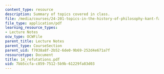 ```yaml
---
content_type: resource
description: Summary of topics covered in class.
file: /media/courses/24-201-topics-in-the-history-of-philosophy-kant-fall-2005/7bb5ccfac85975125b9b61229fa83d03_14_refutations.pdf
file_type: application/pdf
learning_resource_types:
- Lecture Notes
ocw_type: OCWFile
parent_title: Lecture Notes
parent_type: CourseSection
parent_uid: f7038a8f-2b52-6de0-9b69-252d4e671a7f
resourcetype: Document
title: 14_refutations.pdf
uid: 7bb5ccfa-c859-7512-5b9b-61229fa83d03
---
```

